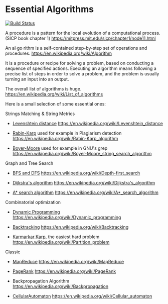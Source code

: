 # Essential Algorithms

[![Build Status](https://travis-ci.org/JochenFromm/EssentialAlgorithms.svg)](https://travis-ci.org/JochenFromm/EssentialAlgorithms)

A procedure is a pattern for the local evolution of a computational process.
(SICP book chapter 1)
https://mitpress.mit.edu/sicp/chapter1/node11.html

An al·go·rithm is a self-contained step-by-step set of operations and procedures.
https://en.wikipedia.org/wiki/Algorithm

It is a procedure or recipe for solving a problem, based on conducting a sequence of specified actions. Executing an algorithm means following a precise list of steps in order to solve a problem, and the problem is usually turning an input into an output.

The overall list of algorithms is huge.
https://en.wikipedia.org/wiki/List_of_algorithms

Here is a small selection of some essential ones:

Strings Matching & String Metrics

* [Levenshtein distance](algorithms/levenshtein.rb)
  https://en.wikipedia.org/wiki/Levenshtein_distance

* [Rabin-Karp](algorithms/rabin_karp.rb) used for example in Plagiarism detection
  https://en.wikipedia.org/wiki/Rabin-Karp_algorithm

* [Boyer-Moore](algorithms/boyer_moore.rb) used for example in GNU's grep
  https://en.wikipedia.org/wiki/Boyer-Moore_string_search_algorithm

Graph and Tree Search

* [BFS and DFS](algorithms/graph_traversal.rb)
  https://en.wikipedia.org/wiki/Depth-first_search

* [Dijkstra's algorithm](algorithms/dijkstra.rb)
  https://en.wikipedia.org/wiki/Dijkstra's_algorithm

* [A* search algorithm](algorithms/astar_search.rb)
  https://en.wikipedia.org/wiki/A*_search_algorithm

Combinatorial optimization

* [Dynamic Programming](algorithms/dynamic_programming.rb)
  https://en.wikipedia.org/wiki/Dynamic_programming

* [Backtracking](algorithms/backtracking.rb)
  https://en.wikipedia.org/wiki/Backtracking

* [Karmarkar Karp](algorithms/karmarkar_karp.rb), the easiest hard problem
  https://en.wikipedia.org/wiki/Partition_problem

Classic

* [MapReduce](algorithms/map_reduce.rb)
  https://en.wikipedia.org/wiki/MapReduce

* [PageRank](algorithms/page_rank.rb)
  https://en.wikipedia.org/wiki/PageRank

* Backpropagation Algorithm
  https://en.wikipedia.org/wiki/Backpropagation

* [CellularAutomaton](algorithms/automata.rb)
  https://en.wikipedia.org/wiki/Cellular_automaton

